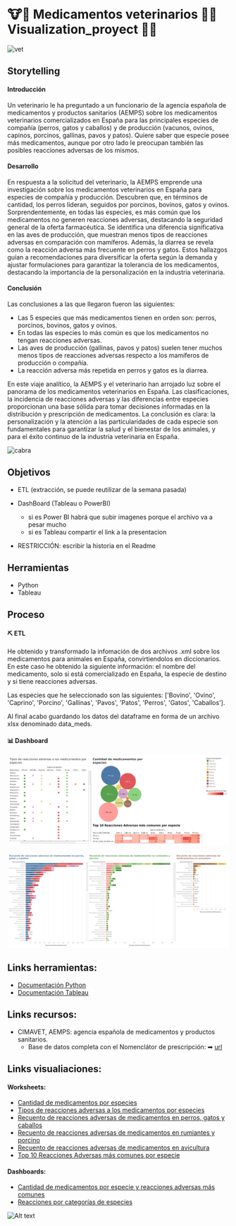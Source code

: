 # 🐮🐷 Medicamentos veterinarios 🐔🐴 Visualization_proyect 🐶🐱

![vet](images/vet_granja.jpg)

## Storytelling 
#### Introducción 

Un veterinario le ha preguntado a un funcionario de la agencia española de medicamentos y productos sanitarios (AEMPS) sobre los medicamentos veterinarios comercializados en España para las principales especies de compañía (perros, gatos y caballos) y de producción (vacunos, ovinos, capinos, porcinos, gallinas, pavos y patos). Quiere saber que especie posee más medicamentos, aunque por otro lado le preocupan también las posibles reacciones adversas de los mismos.

#### Desarrollo

En respuesta a la solicitud del veterinario, la AEMPS emprende una investigación sobre los medicamentos veterinarios en España para especies de compañía y producción. Descubren que, en términos de cantidad, los perros lideran, seguidos por porcinos, bovinos, gatos y ovinos. Sorprendentemente, en todas las especies, es más común que los medicamentos no generen reacciones adversas, destacando la seguridad general de la oferta farmacéutica. Se identifica una diferencia significativa en las aves de producción, que muestran menos tipos de reacciones adversas en comparación con mamíferos. Además, la diarrea se revela como la reacción adversa más frecuente en perros y gatos. Estos hallazgos guían a recomendaciones para diversificar la oferta según la demanda y ajustar formulaciones para garantizar la tolerancia de los medicamentos, destacando la importancia de la personalización en la industria veterinaria.

#### Conclusión

Las conclusiones a las que llegaron fueron las siguientes:
- Las 5 especies que más medicamentos tienen en orden son: perros, porcinos, bovinos, gatos y ovinos.
- En todas las especies lo más común es que los medicamentos no tengan reacciones adversas.
- Las aves de producción (gallinas, pavos y patos) suelen tener muchos menos tipos de reacciones adversas respecto a los mamíferos de producción o compañía.
- La reacción adversa más repetida en perros y gatos es la diarrea.

En este viaje analítico, la AEMPS y el veterinario han arrojado luz sobre el panorama de los medicamentos veterinarios en España. Las clasificaciones, la incidencia de reacciones adversas y las diferencias entre especies proporcionan una base sólida para tomar decisiones informadas en la distribución y prescripción de medicamentos. La conclusión es clara: la personalización y la atención a las particularidades de cada especie son fundamentales para garantizar la salud y el bienestar de los animales, y para el éxito continuo de la industria veterinaria en España.

![cabra](/images/cabra-negra.jpg)

## Objetivos

- ETL (extracción, se puede reutilizar de la semana pasada)
- DashBoard (Tableau o PowerBI) 
    - si es Power BI habrá que subir imagenes porque el archivo va a pesar mucho
    - si es Tableau compartir el link a la presentacion

- RESTRICCIÓN: escribir la historia en el Readme

## Herramientas

- Python
- Tableau

## Proceso

#### ⛏ ETL

He obtenido y transformado la infomación de dos archivos .xml sobre los medicamentos para animales en España, convirtiendolos en diccionarios. En este caso he obtenido la siguiente información: el nombre del medicamento, solo si está comercializado en España, la especie de destino y si tiene reacciones adversas.

Las especies que he seleccionado son las siguientes: ['Bovino', 'Ovino', 'Caprino', 'Porcino', 'Gallinas', 'Pavos', 'Patos', 'Perros', 'Gatos', 'Caballos'].

Al final acabo guardando los datos del dataframe en forma de un archivo xlsx denominado data_meds.  

#### 📊 Dashboard

![Alt text](images/Reacciones_especies.png)

![Alt text](images/Reacciones_x_cat_de_especies.png)

## Links herramientas:

- [Documentación Python](https://www.w3schools.com/python/default.asp)
- [Documentación Tableau](https://www.tableau.com/learn/training)

## Links recursos: 
- CIMAVET, AEMPS: agencia española de medicamentos y productos sanitarios.
    - Base de datos completa con el Nomenclátor de prescripción: ➡ [url](https://cimavet.aemps.es/cimavet/publico/nomenclator.html)

## Links visualiaciones:

#### Worksheets:

- [Cantidad de medicamentos por especies](https://public.tableau.com/app/profile/blanca.abreu/viz/Medicamentosveterinariosyreaccionesadversasdelosmismos_sheet1/Cantidadmedsxespecie?publish=yes)
- [Tipos de reacciones adversas a los medicamentos por especies](https://public.tableau.com/app/profile/blanca.abreu/viz/Medicamentosveterinariosyreaccionesadversasdelosmismos_sheet2/Tiposdereaccionesadversasalosmedicamentosporespecies?publish=yes)
- [Recuento de reacciones adversas de medicamentos en perros, gatos y caballos](https://public.tableau.com/app/profile/blanca.abreu/viz/Medicamentosveterinariosyreaccionesadversasdelosmismos_sheet3/Recuentodereaccionesadversasdemedicamentosenperrosgatosycaballos?publish=yes)
- [Recuento de reacciones adversas de medicamentos en rumiantes y porcino](https://public.tableau.com/app/profile/blanca.abreu/viz/Medicamentosveterinariosyreaccionesadversasdelosmismos_sheet4/Recuentodereaccionesadversasdemedicamentosenrumiantesyporcino?publish=yes)
- [Recuento de reacciones adversas de medicamentos en avicultura](https://public.tableau.com/app/profile/blanca.abreu/viz/Medicamentosveterinariosyreaccionesadversasdelosmismos_sheet5/Recuentodereaccionesadversasdemedicamentosenavicultura?publish=yes)
- [Top 10 Reacciones Adversas más comunes por especie](https://public.tableau.com/app/profile/blanca.abreu/viz/Medicamentosveterinariosyreaccionesadversasdelosmismos_sheet6/Top10ReaccionesAdversasmscomunesporespecie?publish=yes)

#### Dashboards:

- [Cantidad de medicamentos por especie y reacciones adversas más comunes](https://public.tableau.com/app/profile/blanca.abreu/viz/Medicamentosveterinariosyreaccionesadversasdelosmismos_dashboard1/Reaccionesporespecies?publish=yes)
- [Reacciones por categorías de especies](https://public.tableau.com/app/profile/blanca.abreu/viz/Medicamentosveterinariosyreaccionesadversasdelosmismos_dashboard2/Reaccionesporcategorasdeespecies?publish=yes)

![Alt text](images/gallo-blanco-negro.jpg)